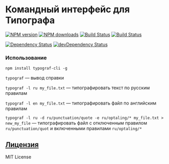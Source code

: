 Командный интерфейс для Типографа
=============================
[![NPM version](https://img.shields.io/npm/v/typograf-cli.svg?style=flat)](https://www.npmjs.com/package/typograf-cli)
[![NPM downloads](https://img.shields.io/npm/dm/typograf-cli.svg?style=flat)](https://www.npmjs.com/package/typograf-cli)
[![Build Status](https://img.shields.io/travis/typograf/typograf-cli.svg?style=flat)](https://travis-ci.org/typograf/typograf-cli)
[![Build Status](https://img.shields.io/appveyor/ci/hcodes/typograf-cli/master.svg?style=flat)](https://ci.appveyor.com/project/hcodes/typograf-cli)

[![Dependency Status](https://img.shields.io/david/typograf/typograf-cli.svg?style=flat)](https://david-dm.org/typograf/typograf) [![devDependency Status](https://img.shields.io/david/dev/typograf/typograf-cli.svg?style=flat)](https://david-dm.org/typograf/typograf-cli#info=devDependencies)

### Использование
```
npm install typograf-cli -g
```
`typograf` — вывод справки

`typograf -l ru my_file.txt` — типографировать текст по русским правилам

`typograf -l en my_file.txt` — типографировать файл по английским правилам

`typograf -l ru -d ru/punctuation/quote -e ru/optaling/* my_file.txt > new_my_file` — типографировать файл с отключенным правилом `ru/punctuation/quot` и включенными правилами `ru/optaling/*`

## [Лицензия](./LICENSE.md)
MIT License
